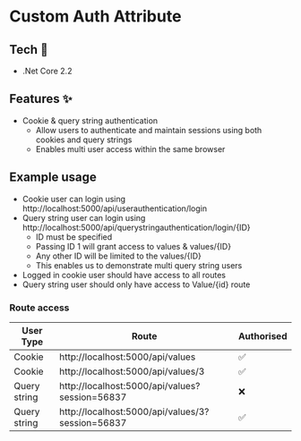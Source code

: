 # Custom Auth Attribute

## Tech :robot:

- .Net Core 2.2

## Features :sparkles:

- Cookie & query string authentication
  - Allow users to authenticate and maintain sessions using both cookies and query strings
  - Enables multi user access within the same browser

## Example usage

- Cookie user can login using http://localhost:5000/api/userauthentication/login
- Query string user can login using http://localhost:5000/api/querystringauthentication/login/{ID}
  - ID must be specified
  - Passing ID 1 will grant access to values & values/{ID}
  - Any other ID will be limited to the values/{ID}
  - This enables us to demonstrate multi query string users
- Logged in cookie user should have access to all routes
- Query string user should only have access to Value/{id} route

### Route access

| User Type    | Route                                            | Authorised |
| ------------ | ------------------------------------------------ | ---------- |
| Cookie       | http://localhost:5000/api/values                 | ✅         |
| Cookie       | http://localhost:5000/api/values/3               | ✅         |
| Query string | http://localhost:5000/api/values?session=56837   | ❌         |
| Query string | http://localhost:5000/api/values/3?session=56837 | ✅         |
